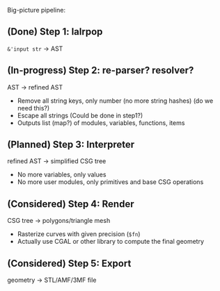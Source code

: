 Big-picture pipeline:

## (Done) Step 1: lalrpop
`&'input str` -> AST

## (In-progress) Step 2: re-parser? resolver?
AST -> refined AST
* Remove all string keys, only number (no more string hashes) (do we need this?)
* Escape all strings (Could be done in step1?)
* Outputs list (map?) of modules, variables, functions, items

## (Planned) Step 3: Interpreter
refined AST -> simplified CSG tree
* No more variables, only values
* No more user modules, only primitives and base CSG operations

## (Considered) Step 4: Render
CSG tree -> polygons/triangle mesh
* Rasterize curves with given precision (`$fn`)
* Actually use CGAL or other library to compute the final geometry

## (Considered) Step 5: Export
geometry -> STL/AMF/3MF file
